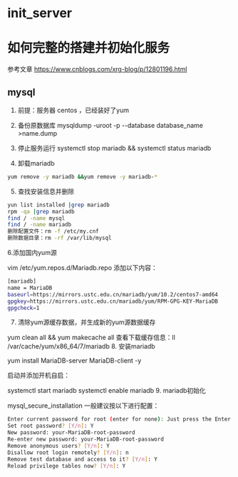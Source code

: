 # init_server
# 如何完整的搭建并初始化服务
参考文章 https://www.cnblogs.com/xrg-blog/p/12801196.html
## mysql
1. 前提：服务器 centos ，已经装好了yum
2. 备份原数据库
mysqldump -uroot -p --database database_name >name.dump
3. 停止服务运行
systemctl stop mariadb && systemctl status mariadb

4. 卸载mariadb
```bash
yum remove -y mariadb &&yum remove -y mariadb-*
```

5. 查找安装信息并删除
```bash
yun list installed |grep mariadb
rpm -qa |grep mariadb
find / -name mysql
find / -name mariadb
删除配置文件：rm -f /etc/my.cnf
删除数据目录：rm -rf /var/lib/mysql
```
6.添加国内yum源

vim /etc/yum.repos.d/Mariadb.repo
添加以下内容：
```bash
[mariadb]
name = MariaDB
baseurl=https://mirrors.ustc.edu.cn/mariadb/yum/10.2/centos7-amd64
gpgkey=https://mirrors.ustc.edu.cn/mariadb/yum/RPM-GPG-KEY-MariaDB
gpgcheck=1
```

7. 清除yum源缓存数据，并生成新的yum源数据缓存

yum clean all && yum makecache all
查看下载缓存信息：ll /var/cache/yum/x86_64/7/mariadb
8. 安装mariadb

yum install MariaDB-server MariaDB-client -y

启动并添加开机自启：

systemctl start mariadb
systemctl enable mariadb
9. mariadb初始化

mysql_secure_installation
一般建议按以下进行配置：
```bash
Enter current password for root (enter for none): Just press the Enter button
Set root password? [Y/n]: Y
New password: your-MariaDB-root-password
Re-enter new password: your-MariaDB-root-password
Remove anonymous users? [Y/n]: Y
Disallow root login remotely? [Y/n]: n
Remove test database and access to it? [Y/n]: Y
Reload privilege tables now? [Y/n]: Y
```
